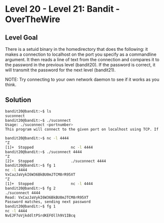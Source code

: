 # Level 20 - Level 21: Bandit - OverTheWire

## Level Goal

There is a setuid binary in the homedirectory that does the following: it makes a connection to localhost on the port you specify as a commandline argument. It then reads a line of text from the connection and compares it to the password in the previous level (bandit20). If the password is correct, it will transmit the password for the next level (bandit21).

NOTE: Try connecting to your own network daemon to see if it works as you think.

## Solution


```bash
bandit20@bandit:~$ ls
suconnect
bandit20@bandit:~$ ./suconnect 
Usage: ./suconnect <portnumber>
This program will connect to the given port on localhost using TCP. If it receives the correct password from the other side, the next password is transmitted back.

bandit20@bandit:~$ nc -l 4444
^Z
[1]+  Stopped                 nc -l 4444
bandit20@bandit:~$ ./suconnect 4444
^Z
[2]+  Stopped                 ./suconnect 4444
bandit20@bandit:~$ fg 1
nc -l 4444
VxCazJaVykI6W36BkBU0mJTCM8rR95XT
^Z
[1]+  Stopped                 nc -l 4444
bandit20@bandit:~$ fg 2
./suconnect 4444
Read: VxCazJaVykI6W36BkBU0mJTCM8rR95XT
Password matches, sending next password
bandit20@bandit:~$ fg 1
nc -l 4444
NvEJF7oVjkddltPSrdKEFOllh9V1IBcq

```
